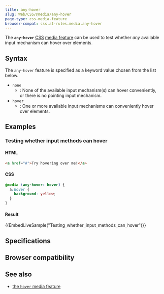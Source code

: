 ```yaml
---
title: any-hover
slug: Web/CSS/@media/any-hover
page-type: css-media-feature
browser-compat: css.at-rules.media.any-hover
---
```




The **`any-hover`** [CSS](/Web/CSS) [media feature](/Web/CSS/@media#media_features) can be used to test whether _any_ available input mechanism can hover over elements.

## Syntax

The `any-hover` feature is specified as a keyword value chosen from the list below.

- `none`
  - : None of the available input mechanism(s) can hover conveniently, or there is no pointing input mechanism.
- `hover`
  - : One or more available input mechanisms can conveniently hover over elements.

## Examples

### Testing whether input methods can hover

#### HTML

```html
<a href="#">Try hovering over me!</a>
```

#### CSS

```css
@media (any-hover: hover) {
  a:hover {
    background: yellow;
  }
}
```

#### Result

{{EmbedLiveSample("Testing_whether_input_methods_can_hover")}}

## Specifications



## Browser compatibility



## See also

- [the `hover` media feature](/Web/CSS/@media/hover)
